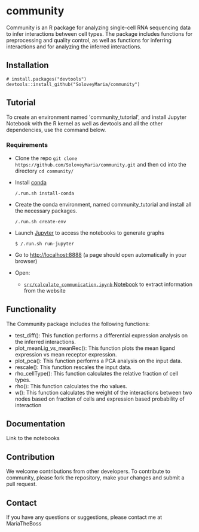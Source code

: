 # community
Community is an R package for analyzing single-cell RNA sequencing data to infer interactions between cell types. The package includes functions for preprocessing and quality control, as well as functions for inferring interactions and for analyzing the inferred interactions.

## Installation
```{r df-drop-ok, class.source="bg-success"}
# install.packages("devtools")
devtools::install_github("SoloveyMaria/community")
```
## Tutorial

To create an environment named 'community_tutorial', and install Jupyter Notebook with the R kernel as well as devtools and all the other dependencies, use the command below. 

### Requirements

- Clone the repo
    ```git clone https://github.com/SoloveyMaria/community.git``` and then cd into the directory ```cd community/```

- Install [conda](https://conda.io/miniconda.html)

    ```
    /.run.sh install-conda
    ```

- Create the conda environment, named community_tutorial and install all the necessary packages.

    ```
    /.run.sh create-env
    ```
- Launch [Jupyter](https://jupyter.org/) to access the notebooks to generate graphs

    ```
    $ /.run.sh run-jupyter
    ```

- Go to [http://localhost:8888](http://localhost:8888) (a page should open automatically in your browser)
- Open:
    - [`src/calculate_communication.ipynb` Notebook](http://localhost:8888/notebooks/src/extract_data_from_website.ipynb) to extract information from the website
## Functionality
The Community package includes the following functions:

- test_diff(): This function performs a differential expression analysis on the inferred interactions.
- plot_meanLig_vs_meanRec(): This function plots the mean ligand expression vs mean receptor expression.
- plot_pca(): This function performs a PCA analysis on the input data.
- rescale(): This function rescales the input data.
- rho_cellType(): This function calculates the relative fraction of cell types.
- rho(): This function calculates the rho values.
- w(): This function calculates the weight of the interactions between two nodes based on fraction of cells and expression based probability of interaction

## Documentation

Link to the notebooks

## Contribution

We welcome contributions from other developers. To contribute to community, please fork the repository, make your changes and submit a pull request.

## Contact

If you have any questions or suggestions, please contact me at MariaTheBoss
